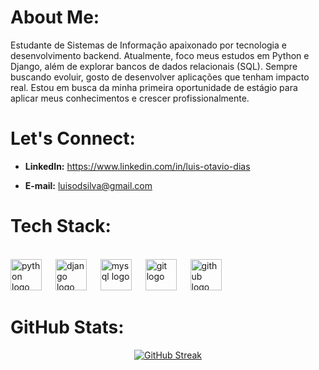 # About Me:
Estudante de Sistemas de Informação apaixonado por tecnologia e desenvolvimento backend. Atualmente, foco meus estudos em Python e Django, além de explorar bancos de dados relacionais (SQL). Sempre buscando evoluir, gosto de desenvolver aplicações que tenham impacto real. Estou em busca da minha primeira oportunidade de estágio para aplicar meus conhecimentos e crescer profissionalmente.


# Let's Connect:
 - **LinkedIn:**
   https://www.linkedin.com/in/luis-otavio-dias

 - **E-mail:** luisodsilva@gmail.com


#  Tech Stack:
<br clear="both">

<div align="left">
  <img src="https://cdn.jsdelivr.net/gh/devicons/devicon/icons/python/python-original.svg" height="50" alt="python logo"  />
  <img width="14" />
  <img src="https://cdn.jsdelivr.net/gh/devicons/devicon/icons/django/django-plain.svg" height="50" alt="django logo"  />
  <img width="14" />
  <img src="https://cdn.jsdelivr.net/gh/devicons/devicon/icons/mysql/mysql-original.svg" height="50" alt="mysql logo"  />
  <img width="14" />
  <img src="https://cdn.jsdelivr.net/gh/devicons/devicon/icons/git/git-original.svg" height="50" alt="git logo"  />
  <img width="14" />
  <img src="https://cdn.jsdelivr.net/gh/devicons/devicon/icons/github/github-original.svg" height="50" alt="github logo"  />
</div>

###

#  GitHub Stats:
<div style="display: flex; justify-content: space-around;">
   <a href="https://git.io/streak-stats">
        <img src="https://github-readme-streak-stats-eight.vercel.app?user=luis-otavio-dias&theme=github-dark-blue&card_width=450&card_height=200&background=FF5B5B00&currStreakNum=9B9B9B&sideLabels=9B9B9B&currStreakLabel=9B9B9B" alt="GitHub Streak"/>
    </a>
</div>
